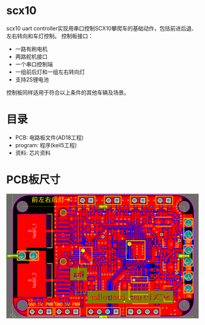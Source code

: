 # scx10
 scx10 uart controller实现用串口控制SCX10攀爬车的基础动作，包括前进后退、左右转向和车灯控制。
 控制板接口：
 - 一路有刷电机
 - 两路舵机接口
 - 一个串口控制端
 - 一组前后灯和一组左右转向灯
 - 支持2S锂电池

控制板同样适用于符合以上条件的其他车辆及场景。

# 目录
- PCB: 电路板文件(AD18工程)
- program: 程序(keil5工程)
- 资料: 芯片资料

# PCB板尺寸
![pcb](https://github.com/iE-zhi/scx10/blob/master/pictures/size.png)
